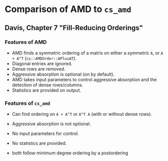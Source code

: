 # Comparison of AMD to `cs_amd`
## Davis, Chapter 7 "Fill-Reducing Orderings"


### Features of AMD
* AMD finds a symmetric ordering of a matrix on either a symmetric `A`,
or `A + A^T` (`cs::AMDOrder::APlusAT`).
* Diagonal entries are ignored.
* Dense rows are removed.
* Aggressive absorption is optional (on by default).
* AMD takes input parameters to control aggressive absorption and the detection
  of dense rows/columns.
* Statistics are provided on output.


### Features of `cs_amd`
* Can find ordering on `A + A^T` or `A^T A` (with or without dense rows).
* Aggressive absorption is not optional.
* No input parameters for control.
* No statistics are provided.


* both follow minimum degree ordering by a postordering
